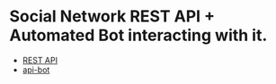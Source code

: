 # Social Network REST API + Automated Bot interacting with it.

* [REST API](https://github.com/ivanovds/REST_API/tree/master/rest_api)
* [api-bot](https://github.com/ivanovds/REST_API/tree/master/api_bot)
